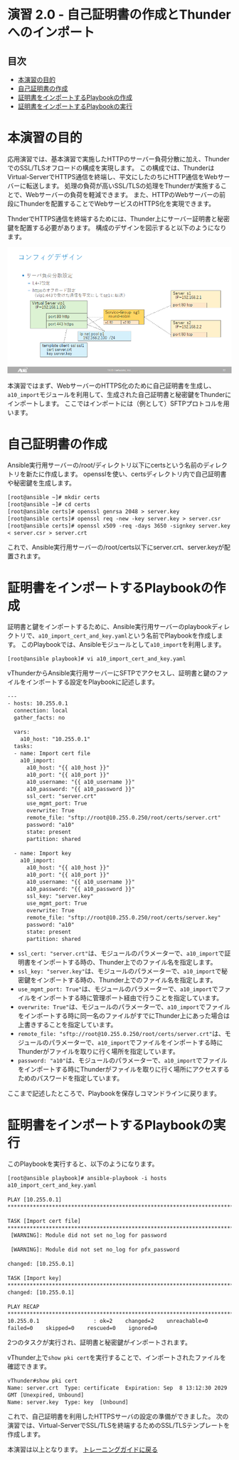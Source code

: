 # 演習 2.0 - 自己証明書の作成とThunderへのインポート

## 目次

- [本演習の目的](#本演習の目的)
- [自己証明書の作成](#自己証明書の作成)
- [証明書をインポートするPlaybookの作成](#証明書をインポートするPlaybookの作成)
- [証明書をインポートするPlaybookの実行](#証明書をインポートするPlaybookの実行)

# 本演習の目的

応用演習では、基本演習で実施したHTTPのサーバー負荷分散に加え、ThunderでのSSL/TLSオフロードの構成を実現します。
この構成では、ThunderはVirtual-ServerでHTTPS通信を終端し、平文にしたのちにHTTP通信をWebサーバーに転送します。
処理の負荷が高いSSL/TLSの処理をThunderが実施することで、Webサーバーの負荷を軽減できます。
また、HTTPのWebサーバーの前段にThunderを配置することでWebサービスのHTTPS化を実現できます。

ThnderでHTTPS通信を終端するためには、Thunder上にサーバー証明書と秘密鍵を配置する必要があります。
構成のデザインを図示すると以下のようになります。

![ADC　HTTP　and HTTPS Config Design](../images/Config_Design_http_and_https.png)

本演習ではまず、WebサーバーのHTTPS化のために自己証明書を生成し、`a10_import`モジュールを利用して、生成された自己証明書と秘密鍵をThunderにインポートします。
ここではインポートには（例として）SFTPプロトコルを用います。

# 自己証明書の作成

Ansible実行用サーバーの/root/ディレクトリ以下にcertsという名前のディレクトリを新たに作成します。
opensslを使い、certsディレクトリ内で自己証明書や秘密鍵を生成します。

```
[root@ansible ~]# mkdir certs
[root@ansible ~]# cd certs
[root@ansible certs]# openssl genrsa 2048 > server.key
[root@ansible certs]# openssl req -new -key server.key > server.csr
[root@ansible certs]# openssl x509 -req -days 3650 -signkey server.key < server.csr > server.crt
```

これで、Ansible実行用サーバーの/root/certs以下にserver.crt、server.keyが配置されます。

# 証明書をインポートするPlaybookの作成

証明書と鍵をインポートするために、Ansible実行用サーバーのplaybookディレクトリで、`a10_import_cert_and_key.yaml`という名前でPlaybookを作成します。
このPlaybookでは、Ansibleモジュールとして`a10_import`を利用します。

```
[root@ansible playbook]# vi a10_import_cert_and_key.yaml
```

vThunderからAnsible実行用サーバーにSFTPでアクセスし、証明書と鍵のファイルをインポートする設定をPlaybookに記述します。

``` 
---
- hosts: 10.255.0.1
  connection: local
  gather_facts: no

  vars:
    a10_host: "10.255.0.1"
  tasks:
  - name: Import cert file
    a10_import:
      a10_host: "{{ a10_host }}"
      a10_port: "{{ a10_port }}"
      a10_username: "{{ a10_username }}"
      a10_password: "{{ a10_password }}"
      ssl_cert: "server.crt"
      use_mgmt_port: True
      overwrite: True
      remote_file: "sftp://root@10.255.0.250/root/certs/server.crt"
      password: "a10"
      state: present
      partition: shared

  - name: Import key
    a10_import:
      a10_host: "{{ a10_host }}"
      a10_port: "{{ a10_port }}"
      a10_username: "{{ a10_username }}"
      a10_password: "{{ a10_password }}"
      ssl_key: "server.key"
      use_mgmt_port: True
      overwrite: True
      remote_file: "sftp://root@10.255.0.250/root/certs/server.key"
      password: "a10"
      state: present
      partition: shared

```

- `ssl_cert: "server.crt"`は、モジュールのパラメーターで、`a10_import`で証明書をインポートする時の、Thunder上でのファイル名を指定します。
- `ssl_key: "server.key"`は、モジュールのパラメーターで、`a10_import`で秘密鍵をインポートする時の、Thunder上でのファイル名を指定します。
- `use_mgmt_port: True"`は、モジュールのパラメーターで、`a10_import`でファイルをインポートする時に管理ポート経由で行うことを指定しています。
- `overwrite: True"`は、モジュールのパラメーターで、`a10_import`でファイルをインポートする時に同一名のファイルがすでにThunder上にあった場合は上書きすることを指定しています。
- `remote_file: "sftp://root@10.255.0.250/root/certs/server.crt"`は、モジュールのパラメーターで、`a10_import`でファイルをインポートする時にThunderがファイルを取りに行く場所を指定しています。
- `password: "a10"`は、モジュールのパラメーターで、`a10_import`でファイルをインポートする時にThunderがファイルを取りに行く場所にアクセスするためのパスワードを指定しています。

ここまで記述したところで、Playbookを保存しコマンドラインに戻ります。

# 証明書をインポートするPlaybookの実行

このPlaybookを実行すると、以下のようになります。

```
[root@ansible playbook]# ansible-playbook -i hosts a10_import_cert_and_key.yaml

PLAY [10.255.0.1] *********************************************************************************************************************************

TASK [Import cert file] ***************************************************************************************************************************
 [WARNING]: Module did not set no_log for password

 [WARNING]: Module did not set no_log for pfx_password

changed: [10.255.0.1]

TASK [Import key] *********************************************************************************************************************************
changed: [10.255.0.1]

PLAY RECAP ****************************************************************************************************************************************
10.255.0.1                 : ok=2    changed=2    unreachable=0    failed=0    skipped=0    rescued=0    ignored=0

```

2つのタスクが実行され、証明書と秘密鍵がインポートされます。

vThunder上で`show pki cert`を実行することで、インポートされたファイルを確認できます。

```
vThunder#show pki cert
Name: server.crt  Type: certificate  Expiration: Sep  8 13:12:30 2029 GMT [Unexpired, Unbound]
Name: server.key  Type: key  [Unbound]
```

これで、自己証明書を利用したHTTPSサーバの設定の準備ができました。
次の演習では、Virtual-ServerでSSL/TLSを終端するためのSSL/TLSテンプレートを作成します。

本演習は以上となります。  [トレーニングガイドに戻る](../README.ja.md)

